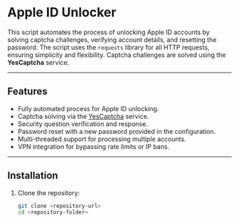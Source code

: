 # Apple ID Unlocker

This script automates the process of unlocking Apple ID accounts by solving captcha challenges, verifying account details, and resetting the password. The script uses the `requests` library for all HTTP requests, ensuring simplicity and flexibility. Captcha challenges are solved using the **YesCaptcha** service.

---

## Features

- Fully automated process for Apple ID unlocking.
- Captcha solving via the [YesCaptcha](https://yescaptcha.com) service.
- Security question verification and response.
- Password reset with a new password provided in the configuration.
- Multi-threaded support for processing multiple accounts.
- VPN integration for bypassing rate limits or IP bans.

---

## Installation

1. Clone the repository:
   ```bash
   git clone <repository-url>
   cd <repository-folder>

